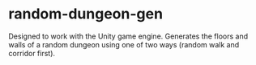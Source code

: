 # random-dungeon-gen

Designed to work with the Unity game engine. Generates the floors and walls of a random dungeon using one of two ways (random walk and corridor first).
